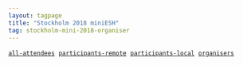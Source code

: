 ```yaml
---
layout: tagpage
title: "Stockholm 2018 miniESH"
tag: stockholm-mini-2018-organiser
---
```

<a href="/tag/stockholm-mini-2018"><code><nobr>all-attendees</nobr></code></a>&nbsp;
<a href="/tag/stockholm-mini-2018-remote"><code><nobr>participants-remote</nobr></code></a>&nbsp;
<a href="/tag/stockholm-mini-2018-participant"><code><nobr>participants-local</nobr></code></a>&nbsp;
<a href="/tag/stockholm-mini-2018-organiser"><code><nobr>organisers</nobr></code></a>